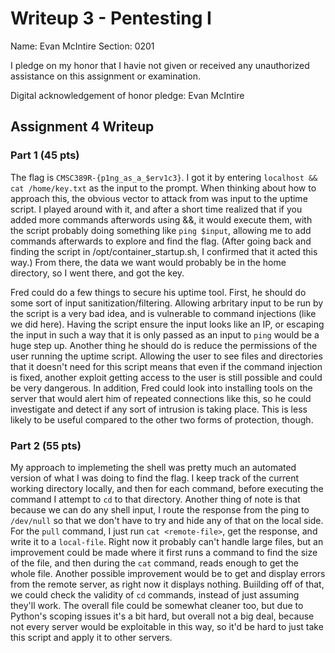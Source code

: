 Writeup 3 - Pentesting I
======

Name: Evan McIntire
Section: 0201

I pledge on my honor that I havie not given or received any unauthorized assistance on this assignment or examination.

Digital acknowledgement of honor pledge: Evan McIntire

## Assignment 4 Writeup

### Part 1 (45 pts)
The flag is `CMSC389R-{p1ng_as_a_$erv1c3}`. I got it by entering `localhost && cat /home/key.txt` as the input to the prompt. When thinking about how to approach this, the obvious vector to attack from was input to the uptime script. I played around with it, and after a short time realized that if you added more commands afterwords using &&, it would execute them, with the script probably doing something like `ping $input`, allowing me to add commands afterwards to explore and find the flag. (After going back and finding the script in /opt/container_startup.sh, I confirmed that it acted this way.) From there, the data we want would probably be in the home directory, so I went there, and got the key.

Fred could do a few things to secure his uptime tool. First, he should do some sort of input sanitization/filtering. Allowing arbritary input to be run by the script is a very bad idea, and is vulnerable to command injections (like we did here). Having the script ensure the input looks like an IP, or escaping the input in such a way that it is only passed as an input to `ping` would be a huge step up. Another thing he should do is reduce the permissions of the user running the uptime script. Allowing the user to see files and directories that it doesn't need for this script means that even if the command injection is fixed, another exploit getting access to the user is still possible and could be very dangerous. In addition, Fred could look into installing tools on the server that would alert him of repeated connections like this, so he could investigate and detect if any sort of intrusion is taking place. This is less likely to be useful compared to the other two forms of protection, though.

### Part 2 (55 pts)
My approach to implemeting the shell was pretty much an automated version of what I was doing to find the flag. I keep track of the current working directory locally, and then for each command, before executing the command I attempt to `cd` to that directory. Another thing of note is that because we can do any shell input, I route the response from the ping to `/dev/null` so that we don't have to try and hide any of that on the local side. For the `pull` command, I just run `cat <remote-file>`, get the response, and write it to a `local-file`. Right now it probably can't handle large files, but an improvement could be made where it first runs a command to find the size of the file, and then during the `cat` command, reads enough to get the whole file. Another possible improvement would be to get and display errors from the remote server, as right now it displays nothing. Buiilding off of that, we could check the validity of `cd` commands, instead of just assuming they'll work. The overall file could be somewhat cleaner too, but due to Python's scoping issues it's a bit hard, but overall not a big deal, because not every server would be exploitable in this way, so it'd be hard to just take this script and apply it to other servers.